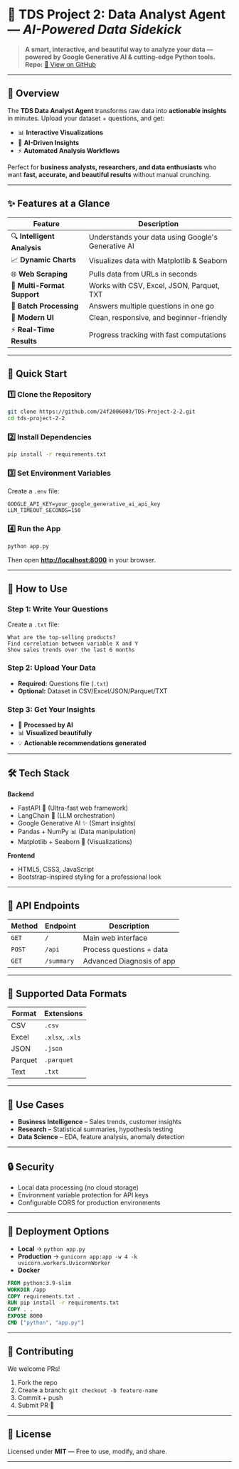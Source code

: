 
# 🌟 **TDS Project 2: Data Analyst Agent** — *AI-Powered Data Sidekick*

> **A smart, interactive, and beautiful way to analyze your data — powered by Google Generative AI & cutting-edge Python tools.**
> **Repo:** [📂 View on GitHub](https://github.com/24f2006003/TDS-Project-2-2)

---

## 📌 **Overview**

The **TDS Data Analyst Agent** transforms raw data into **actionable insights** in minutes.
Upload your dataset + questions, and get:

* 📊 **Interactive Visualizations**
* 🧠 **AI-Driven Insights**
* ⚡ **Automated Analysis Workflows**

Perfect for **business analysts, researchers, and data enthusiasts** who want **fast, accurate, and beautiful results** without manual crunching.

---

## ✨ **Features at a Glance**

| Feature                     | Description                                        |
| --------------------------- | -------------------------------------------------- |
| 🔍 **Intelligent Analysis** | Understands your data using Google's Generative AI |
| 📈 **Dynamic Charts**       | Visualizes data with Matplotlib & Seaborn          |
| 🌐 **Web Scraping**         | Pulls data from URLs in seconds                    |
| 📁 **Multi-Format Support** | Works with CSV, Excel, JSON, Parquet, TXT          |
| 🔄 **Batch Processing**     | Answers multiple questions in one go               |
| 🎨 **Modern UI**            | Clean, responsive, and beginner-friendly           |
| ⚡ **Real-Time Results**     | Progress tracking with fast computations           |

---

## 🚀 **Quick Start**

### **1️⃣ Clone the Repository**

```bash
git clone https://github.com/24f2006003/TDS-Project-2-2.git
cd tds-project-2-2
```

### **2️⃣ Install Dependencies**

```bash
pip install -r requirements.txt
```

### **3️⃣ Set Environment Variables**

Create a `.env` file:

```env
GOOGLE_API_KEY=your_google_generative_ai_api_key
LLM_TIMEOUT_SECONDS=150
```

### **4️⃣ Run the App**

```bash
python app.py
```

Then open **[http://localhost:8000](http://localhost:8000)** in your browser.

---

## 📖 **How to Use**

### **Step 1: Write Your Questions**

Create a `.txt` file:

```
What are the top-selling products?
Find correlation between variable X and Y
Show sales trends over the last 6 months
```

### **Step 2: Upload Your Data**

* **Required:** Questions file (`.txt`)
* **Optional:** Dataset in CSV/Excel/JSON/Parquet/TXT

### **Step 3: Get Your Insights**

* 🧮 **Processed by AI**
* 📊 **Visualized beautifully**
* 💡 **Actionable recommendations generated**

---

## 🛠 **Tech Stack**

**Backend**

* FastAPI 🚀 (Ultra-fast web framework)
* LangChain 🧠 (LLM orchestration)
* Google Generative AI ✨ (Smart insights)
* Pandas + NumPy 📊 (Data manipulation)
* Matplotlib + Seaborn 🎨 (Visualizations)

**Frontend**

* HTML5, CSS3, JavaScript
* Bootstrap-inspired styling for a professional look

---

## 🔧 **API Endpoints**

| Method | Endpoint   | Description                |
| ------ | ---------- | -------------------------- |
| `GET`  | `/`        | Main web interface         |
| `POST` | `/api` | Process questions + data   |
| `GET` | `/summary`  | Advanced Diagnosis of app |

---

## 📂 **Supported Data Formats**

| Format  | Extensions      |
| ------- | --------------- |
| CSV     | `.csv`          |
| Excel   | `.xlsx`, `.xls` |
| JSON    | `.json`         |
| Parquet | `.parquet`      |
| Text    | `.txt`          |

---

## 🎯 **Use Cases**

* **Business Intelligence** – Sales trends, customer insights
* **Research** – Statistical summaries, hypothesis testing
* **Data Science** – EDA, feature analysis, anomaly detection

---

## 🔒 **Security**

* Local data processing (no cloud storage)
* Environment variable protection for API keys
* Configurable CORS for production environments

---

## 🚀 **Deployment Options**

* **Local** → `python app.py`
* **Production** → `gunicorn app:app -w 4 -k uvicorn.workers.UvicornWorker`
* **Docker**

```dockerfile
FROM python:3.9-slim
WORKDIR /app
COPY requirements.txt .
RUN pip install -r requirements.txt
COPY . .
EXPOSE 8000
CMD ["python", "app.py"]
```

---

## 🤝 **Contributing**

We welcome PRs!

1. Fork the repo
2. Create a branch: `git checkout -b feature-name`
3. Commit + push
4. Submit PR 🚀

---

## 📜 **License**

Licensed under **MIT** — Free to use, modify, and share.

---

